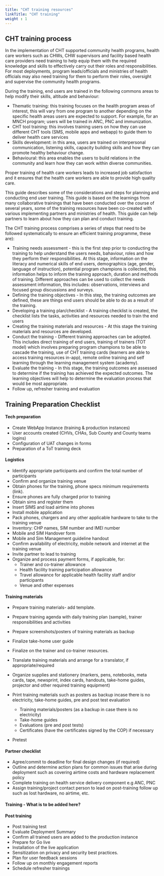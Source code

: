 ```yaml
---
title: "CHT training resources"
linkTitle: "CHT training"
weight : 1
---
```

## CHT training process

In the implementation of CHT supported community health programs, health care workers such as CHWs, CHW supervisors and facility based health care providers need training to help equip them with the required knowledge and skills to effectively carry out their roles and responsibilities. For most deployments, program leads/officials and ministries of health officials may also need training for them to perform their roles, oversight and supervise the community health programs. 

During the training, end users are trained in the following commons areas to help modify their skills, altitude and behaviour:
* Thematic training: this training focuses on the health program areas of interest, this will vary from one program to another depending on the specific health areas users are expected to support. For example, for an MNCH program; users will be trained in ANC, PNC and immunization.
* CHT tool training: this involves training users on how they can use different CHT tools (SMS, mobile apps and webapp) to guide them to deliver health care services 
* Skills development: in this area, users are trained on interpersonal communication, listening skills, capacity building skills and how they can promote healthy behaviour change.
* Behavioural: this area enables the users to build relations in the community and learn how they can work within diverse communities.  

Proper training of health care workers leads to increased job satisfaction and it ensures that the health care workers are able to provide high quality care.

This guide describes some of the considerations and steps for planning and conducting end user training. This guide is based on the learnings from many collaborative trainings that have been conducted over the course of several years, some of the training resources have been co-created with various implementing partners and ministries of health. This guide can help partners to learn about how they can plan and conduct training.

The CHT training process comprises a series of steps that need to be followed systematically to ensure an efficient training programme, these are):
* Training needs assessment - this is the first step prior to conducting the training to help understand the users needs, bahaviour, roles and how they perform their responsibilities. At this stage, information on the literacy and numerical skills of end users, demographics (age, gender, language of instruction), potential program champions is collected, this information helps to inform the training approach, duration and methods of training. Different approaches can be used to collect the needs assessment information, this includes: observations, interviews and focused group discussions and surveys. 
* Defining the training objectives - In this step, the training outcomes are defined, these are things end users should be able to do as a result of the training.  
* Developing a training plan/checklist - A training checklist is created, the checklist lists the tasks, activities and resources needed to train the end users
* Creating the training materials and resources - At this stage the training materials and resources are developed. 
* Conduct the training - Different training approaches can be adopted. This includes direct training of end users, training of trainers (TOT model) which involves preparing program champions to be able to cascade the training, use of CHT training cards (learners are able to access training resources in-app), remote online training and self learning through the learning management system (academy).   
* Evaluate the training - In this stage, the training outcomes are assessed to determine if the training has achieved the expected outcomes. The learning objectives will help to determine the evaluation process that would be most appropriate.  
* Follow up, refresher training and evaluation



## Training Preparation Checklist

#### Tech preparation
* Create WebApp Instance (training & production instances)
* User accounts created (CHVs, CHAs, Sub County and County teams  logins)
* Configuration of UAT changes in forms 
* Preparation of a ToT training deck

#### Logistics

* Identify appropriate participants and confirm the total number of participants
* Confirm and organize training venue
* Obtain phones for the training, phone specs minimum requirements (link).
* Ensure phones are fully charged prior to training
* Obtain sims and register them 
* Insert SIMS and load airtime into phones
* Install mobile application
* Pack phones, chargers and any other applicable hardware to take to the training venue
* Inventory: CHP names, SIM number and IMEI number
* Mobile and SIM Handover form
* Mobile and Sim Management guideline handout
* Confirm availability of electricity, mobile network and internet at the training venue
* Invite partner to lead to training
* Organize and process payment forms, if applicable, for:
    * Trainer and co-trainer allowance
    * Health facility training participation allowance
    * Travel allowance for applicable health facility staff and/or participants
    * Venue and other expenses
 
#### Training materials

* Prepare training materials- add template.
* Prepare training agenda with daily training plan (sample), trainer responsibilities and activities
* Prepare screenshots/posters of training materials as backup
* Finalize take-home user guide
* Finalize on the trainer and co-trainer resources.
* Translate training materials and arrange for a translator, if appropriate/required
* Organize supplies and stationery (markers, pens, notebooks, meta cards, tape, newsprint, index cards, handouts, take-home guides, projector and other required training equipment)

* Print training materials such as posters as backup incase there is no electricity, take-home guides, pre and post test evaluation
    * Training materials/posters (as a backup in case there is no electricity)
    * Take-home guides
    * Evaluations (pre and post tests)
    * Certificates (have the certificates signed by the COP) if necessary
* Pretest

#### Partner checklist
* Agree/commit to deadline for final design changes (if required)
* Outline and determine action plans for common issues that arise during deployment such as covering airtime costs and hardware replacement policy
* Complete training on health service delivery component e.g ANC, PNC
* Assign training/project contact person to lead on post-training follow up such as lost hardware, no airtime, etc.

#### Training - What is to be added here?


#### Post training
* Post training test
* Evaluate Deployment Summary
* Confirm all trained users are added to the production instance
* Prepare for Go live 
* Installation of the live application
* Sensitization on privacy and security best practices.
* Plan for user feedback sessions
* Follow up on monthly engagement reports
* Schedule refresher trainings














